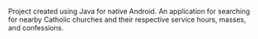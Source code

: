 Project created using Java for native Android. An application for searching for nearby Catholic churches and their respective service hours, masses, and confessions.
